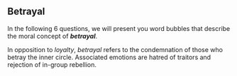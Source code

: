 ## Betrayal

In the following 6 questions, we will present you word bubbles that describe the moral concept of ***betrayal***.

In opposition to *loyalty*, *betrayal* refers to the condemnation of those who betray the inner circle. Associated emotions are hatred of traitors and rejection of in-group rebellion.